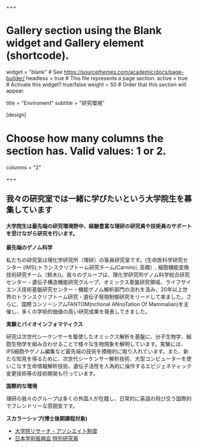 +++
# Gallery section using the Blank widget and Gallery element (shortcode).
widget = "blank"  # See https://sourcethemes.com/academic/docs/page-builder/
headless = true  # This file represents a page section.
active = true  # Activate this widget? true/false
weight = 50  # Order that this section will appear.

title = "Enviroment"
subtitle = "研究環境"

[design]
  # Choose how many columns the section has. Valid values: 1 or 2.
  columns = "2"

+++

## 我々の研究室では一緒に学びたいという大学院生を募集しています

#### 大学院生は最先端の研究環境野中、経験豊富な理研の研究員や技術員のサポートを受けながら研究を行います。

**最先端のゲノム科学**

私たちの研究室は理化学研究所（理研）の客員研究室です。(生命医科学研究センター (IMS);トランスクリプトーム研究チーム(Carninci, 高橋）, 細胞機能変換技術研究チーム（鈴木))。我々のグループは、理化学研究所ゲノム科学総合研究センター・遺伝子構造機能研究グループ、オミックス基盤研究領域、ライフサイエンス技術基盤研究センター・機能ゲノム解析部門の流れを汲み、20年以上世界のトランスクリプトーム研究・遺伝子発現制御研究をリードして来ました。さらに、国際コンソーシアムFANTOM(nctional ANnoTation Of Mammalian)を主催し、多くの学術的価値の高い研究成果を発表してきました。

**実験とバイオインフォマティクス**

研究は次世代シーケンサーを駆使したオミックス解析を基盤に、分子生物学、細胞生物学を組み合わせることで様々な生物現象を解明しています。実験には、iPS細胞やゲノム編集など最先端の技術を積極的に取り入れています。また、新たな知見を得るために、次世代シーケンサー解析技術、大型コンピューターを使いこなす生命情報解析技術、遺伝子活性を人為的に操作するエピジェネティック変更技術等の技術開発も行っています。

**国際的な環境**

理研の我々のグループは多くの外国人が在籍し、日常的に英語の飛び交う国際的でフレンドリーな雰囲気です。 

**スカラーシップ(博士後期課程対象)**
- [大学院リサーチ・アソシエイト制度](https://www.riken.jp/careers/programs/jra/)
- [日本学術振興会 特別研究員](https://www.jsps.go.jp/j-pd/pd_gaiyo.html)
